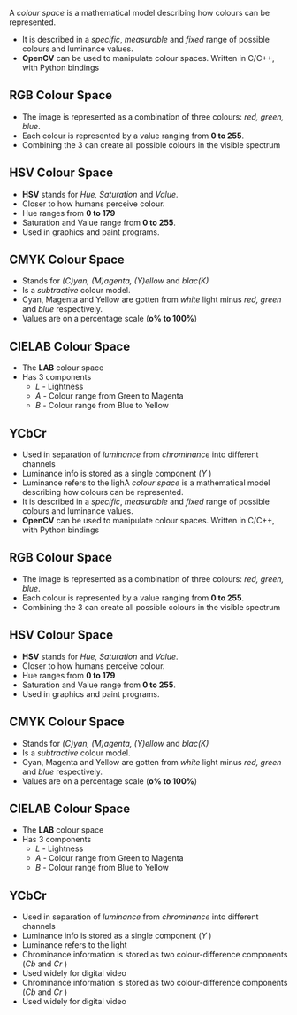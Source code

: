 A *colour space* is a mathematical model describing how colours can be represented.
- It is described in a *specific*, *measurable* and *fixed* range of possible colours and luminance values.
- **OpenCV** can be used to manipulate colour spaces. Written in C/C++, with Python bindings
## RGB Colour Space
- The image is represented as a combination of three colours: *red, green, blue*.
- Each colour is represented by a value ranging from **0 to 255**. 
- Combining the 3 can create all possible colours in the visible spectrum

## HSV Colour Space
- **HSV** stands for *Hue, Saturation*  and *Value*.
- Closer to how humans perceive colour.
- Hue ranges from **0 to 179**
- Saturation and Value range from **0 to 255**.
- Used in graphics and paint programs.

## CMYK Colour Space
- Stands for *(C)yan, (M)agenta, (Y)ellow*  and *blac(K)*
- Is a *subtractive*  colour model.
- Cyan, Magenta and Yellow are gotten from *white*  light minus *red, green* and *blue* respectively.
- Values are on a percentage scale (**o% to 100%**)

## CIELAB Colour Space
- The **LAB** colour space
- Has 3 components
	- *L* - Lightness
	- *A* - Colour range from Green to Magenta
	- *B* - Colour range from Blue to Yellow

## YCbCr
- Used in separation of *luminance*  from *chrominance*  into different channels
- Luminance info is stored as a single component (*Y* )
- Luminance refers to the lighA *colour space* is a mathematical model describing how colours can be represented.
- It is described in a *specific*, *measurable* and *fixed* range of possible colours and luminance values.
- **OpenCV** can be used to manipulate colour spaces. Written in C/C++, with Python bindings
## RGB Colour Space
- The image is represented as a combination of three colours: *red, green, blue*.
- Each colour is represented by a value ranging from **0 to 255**. 
- Combining the 3 can create all possible colours in the visible spectrum

## HSV Colour Space
- **HSV** stands for *Hue, Saturation*  and *Value*.
- Closer to how humans perceive colour.
- Hue ranges from **0 to 179**
- Saturation and Value range from **0 to 255**.
- Used in graphics and paint programs.

## CMYK Colour Space
- Stands for *(C)yan, (M)agenta, (Y)ellow*  and *blac(K)*
- Is a *subtractive*  colour model.
- Cyan, Magenta and Yellow are gotten from *white*  light minus *red, green* and *blue* respectively.
- Values are on a percentage scale (**o% to 100%**)

## CIELAB Colour Space
- The **LAB** colour space
- Has 3 components
	- *L* - Lightness
	- *A* - Colour range from Green to Magenta
	- *B* - Colour range from Blue to Yellow

## YCbCr
- Used in separation of *luminance*  from *chrominance*  into different channels
- Luminance info is stored as a single component (*Y* )
- Luminance refers to the light
- Chrominance information is stored as two colour-difference components (*Cb* and *Cr* )
- Used widely for digital video
- Chrominance information is stored as two colour-difference components (*Cb* and *Cr* )
- Used widely for digital video